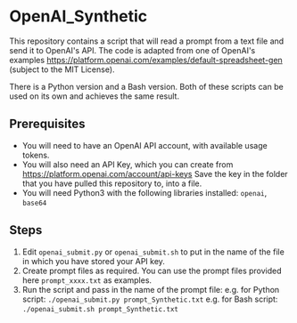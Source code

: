 # OpenAI_Synthetic

This repository contains a script that will read a prompt from a text file and send it to OpenAI's API. The code is adapted from one of OpenAI's examples https://platform.openai.com/examples/default-spreadsheet-gen (subject to the MIT License).

There is a Python version and a Bash version. Both of these scripts can be used on its own and achieves the same result.

## Prerequisites

* You will need to have an OpenAI API account, with available usage tokens.
* You will also need an API Key, which you can create from https://platform.openai.com/account/api-keys
  Save the key in the folder that you have pulled this repository to, into a file.
* You will need Python3 with the following libraries installed: `openai`, `base64`

## Steps

1. Edit `openai_submit.py` or `openai_submit.sh` to put in the name of the file in which you have stored your API key.
2. Create prompt files as required. You can use the prompt files provided here `prompt_xxxx.txt` as examples.
3. Run the script and pass in the name of the prompt file:
   e.g. for Python script: `./openai_submit.py prompt_Synthetic.txt`
   e.g. for Bash script: `./openai_submit.sh prompt_Synthetic.txt`
